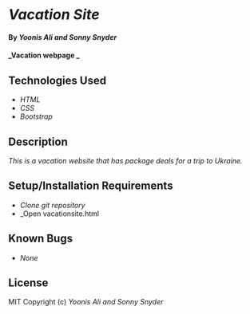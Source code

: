 
# _Vacation Site_

#### By _**Yoonis Ali and Sonny Snyder**_

#### _Vacation webpage _

## Technologies Used

* _HTML_
* _CSS_
* _Bootstrap_

## Description

_This is a vacation website that has package deals for a trip to Ukraine._

## Setup/Installation Requirements

* _Clone git repository_
* _Open vacationsite.html


## Known Bugs

* _None_

## License

MIT
Copyright (c) _Yoonis Ali and Sonny Snyder_
